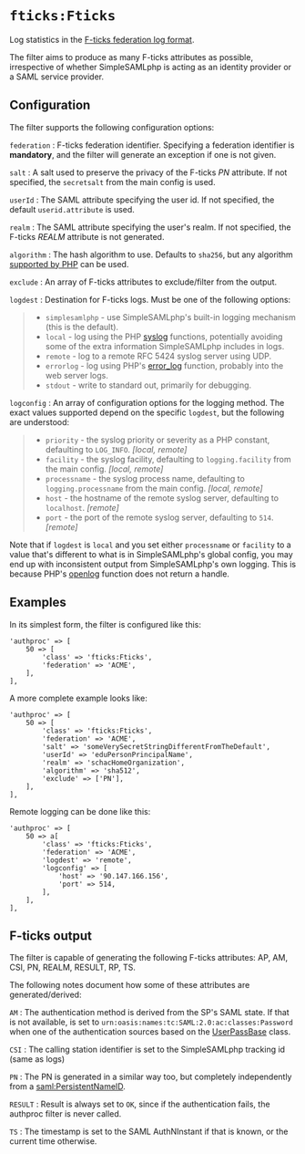 `fticks:Fticks`
===============

Log statistics in the [F-ticks federation log format](https://wiki.geant.org/display/gn42jra3/F-ticks+standard).

The filter aims to produce as many F-ticks attributes as possible, irrespective of whether SimpleSAMLphp is acting as an identity provider or a SAML service provider.

Configuration
-------------

The filter supports the following configuration options:

`federation`
:   F-ticks federation identifier. Specifying a federation identifier is **mandatory**, and the filter will generate an exception if one is not given.

`salt`
:   A salt used to preserve the privacy of the F-ticks _PN_ attribute. If not specified, the `secretsalt` from the main config is used.

`userId`
:   The SAML attribute specifying the user id. If not specified, the default `userid.attribute` is used.

`realm`
:   The SAML attribute specifying the user's realm. If not specified, the F-ticks _REALM_ attribute is not generated.

`algorithm`
:   The hash algorithm to use. Defaults to `sha256`, but any algorithm [supported by PHP](http://php.net/manual/en/function.hash-algos.php) can be used.

`exclude`
:   An array of F-ticks attributes to exclude/filter from the output.

`logdest`
:   Destination for F-ticks logs. Must be one of the following options:
> * `simplesamlphp` - use SimpleSAMLphp's built-in logging mechanism (this is the default).
> * `local` - log using the PHP [syslog](http://php.net/manual/en/function.syslog.php) functions, potentially avoiding some of the extra information SimpleSAMLphp includes in logs.
> * `remote` - log to a remote RFC 5424 syslog server using UDP.
> * `errorlog` - log using PHP's [error_log](http://php.net/manual/en/function.error-log.php) function, probably into the web server logs.
> * `stdout` - write to standard out, primarily for debugging.

`logconfig`
:   An array of configuration options for the logging method. The exact values supported depend on the specific `logdest`, but the following are understood:
> * `priority` - the syslog priority or severity as a PHP constant, defaulting to `LOG_INFO`. _[local, remote]_
> * `facility` - the syslog facility, defaulting to `logging.facility` from the main config. _[local, remote]_
> * `processname` - the syslog process name, defaulting to `logging.processname` from the main config. _[local, remote]_
> * `host` - the hostname of the remote syslog server, defaulting to `localhost`. _[remote]_
> * `port` - the port of the remote syslog server, defaulting to `514`. _[remote]_

Note that if `logdest` is `local` and you set either `processname` or `facility` to a value that's different to what is
in SimpleSAMLphp's global config, you may end up with inconsistent output from SimpleSAMLphp's own logging. This is
because PHP's [openlog](http://php.net/manual/en/function.openlog.php) function does not return a handle.

Examples
--------

In its simplest form, the filter is configured like this:

    'authproc' => [
        50 => [
            'class' => 'fticks:Fticks',
            'federation' => 'ACME',
        ],
    ],

A more complete example looks like:

    'authproc' => [
        50 => [
            'class' => 'fticks:Fticks',
            'federation' => 'ACME',
            'salt' => 'someVerySecretStringDifferentFromTheDefault',
            'userId' => 'eduPersonPrincipalName',
            'realm' => 'schacHomeOrganization',
            'algorithm' => 'sha512',
            'exclude' => ['PN'],
        ],
    ],

Remote logging can be done like this:

    'authproc' => [
        50 => a[
            'class' => 'fticks:Fticks',
            'federation' => 'ACME',
            'logdest' => 'remote',
            'logconfig' => [
                'host' => '90.147.166.156',
                'port' => 514,
            ],
        ],
    ],

F-ticks output
--------------

The filter is capable of generating the following F-ticks attributes: AP, AM, CSI, PN, REALM, RESULT, RP, TS.

The following notes document how some of these attributes are generated/derived:

`AM`
:   The authentication method is derived from the SP's SAML state. If that is not available, is set to `urn:oasis:names:tc:SAML:2.0:ac:classes:Password` when one of the authentication sources based on the [UserPassBase](https://github.com/simplesamlphp/simplesamlphp/blob/master/modules/core/lib/Auth/UserPassBase.php) class.

`CSI`
:   The calling station identifier is set to the SimpleSAMLphp tracking id (same as logs)

`PN`
:   The PN is generated in a similar way too, but completely independently from a [saml:PersistentNameID](https://simplesamlphp.org/docs/stable/saml:nameid).

`RESULT`
:   Result is always set to `OK`, since if the authentication fails, the authproc filter is never called.

`TS`
:   The timestamp is set to the SAML AuthNInstant if that is known, or the current time otherwise.
